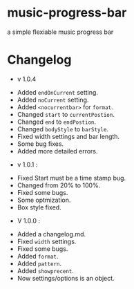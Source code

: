 # music-progress-bar
a simple flexiable music progress bar


# Changelog

- v 1.0.4
* Added `endOnCurrent` setting.
* Added `noCurrent` setting.
* Added `<nocurrentbar>` for `format`.
* Changed `start` to `currentPostion`.
* Changed `end` to `endPostion`.
* Changed `bodyStyle` to `barStyle`.
* Fixed width settings and bar length.
* Some bug fixes.
* Added more detailed errors.

- v 1.0.1 :
* Fixed Start must be a time stamp bug.
* Changed from 20% to 100%.
* Fixed some bugs.
* Some optmization.
* Box style fixed.

- V 1.0.0 :
* Added a changelog.md.
* Fixed `width` settings.
* Fixed some bugs.
* Added `format`.
* Added `pattern`.
* Added `showprecent`.
* Now settings/options is an object.
